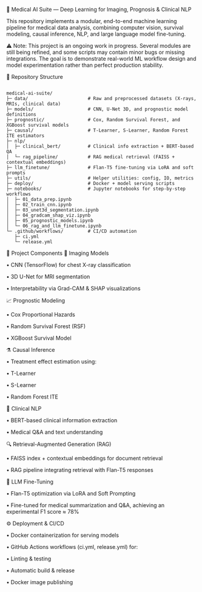🧠 Medical AI Suite — Deep Learning for Imaging, Prognosis & Clinical NLP

This repository implements a modular, end-to-end machine learning pipeline for medical data analysis, combining computer vision, survival modeling, causal inference, NLP, and large language model fine-tuning.



⚠️ Note: This project is an ongoing work in progress. Several modules are still being refined, and some scripts may contain minor bugs or missing integrations.
The goal is to demonstrate real-world ML workflow design and model experimentation rather than perfect production stability.

📂 Repository Structure

``` text

medical-ai-suite/
├─ data/                      # Raw and preprocessed datasets (X-rays, MRIs, clinical data)
├─ models/                    # CNN, U-Net 3D, and prognostic model definitions
├─ prognostic/                # Cox, Random Survival Forest, and XGBoost survival models
├─ causal/                    # T-Learner, S-Learner, Random Forest ITE estimators
├─ nlp/
│  ├─ clinical_bert/          # Clinical info extraction + BERT-based QA
│  └─ rag_pipeline/           # RAG medical retrieval (FAISS + contextual embeddings)
├─ llm_finetune/              # Flan-T5 fine-tuning via LoRA and soft prompts
├─ utils/                     # Helper utilities: config, IO, metrics
├─ deploy/                    # Docker + model serving scripts
├─ notebooks/                 # Jupyter notebooks for step-by-step workflows
│  ├─ 01_data_prep.ipynb
│  ├─ 02_train_cnn.ipynb
│  ├─ 03_unet3d_segmentation.ipynb
│  ├─ 04_gradcam_shap_viz.ipynb
│  ├─ 05_prognostic_models.ipynb
│  └─ 06_rag_and_llm_finetune.ipynb
└─ .github/workflows/         # CI/CD automation
   ├─ ci.yml
   └─ release.yml

   ```

🧩 Project Components
🩻 Imaging Models

• CNN (TensorFlow) for chest X-ray classification

• 3D U-Net for MRI segmentation

• Interpretability via Grad-CAM & SHAP visualizations

📈 Prognostic Modeling

• Cox Proportional Hazards

• Random Survival Forest (RSF)

• XGBoost Survival Model

⚗️ Causal Inference

• Treatment effect estimation using:

• T-Learner

• S-Learner

• Random Forest ITE

💬 Clinical NLP

• BERT-based clinical information extraction

• Medical Q&A and text understanding

🔍 Retrieval-Augmented Generation (RAG)

• FAISS index + contextual embeddings for document retrieval

• RAG pipeline integrating retrieval with Flan-T5 responses

🧠 LLM Fine-Tuning

• Flan-T5 optimization via LoRA and Soft Prompting

• Fine-tuned for medical summarization and Q&A, achieving an experimental F1 score ≈ 78%

⚙️ Deployment & CI/CD

• Docker containerization for serving models

• GitHub Actions workflows (ci.yml, release.yml) for:

• Linting & testing

• Automatic build & release

• Docker image publishing